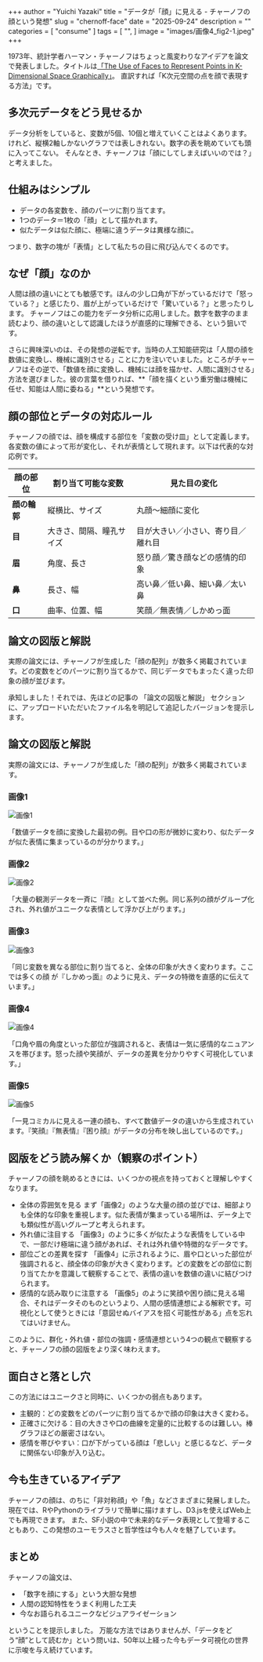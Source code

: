 +++
author = "Yuichi Yazaki"
title = "データが「顔」に見える - チャーノフの顔という発想"
slug = "chernoff-face"
date = "2025-09-24"
description = ""
categories = [
    "consume"
]
tags = [
    "",
]
image = "images/画像4_fig2-1.jpeg"
+++

1973年、統計学者ハーマン・チャーノフはちょっと風変わりなアイデアを論文で発表しました。タイトルは[「The Use of Faces to Represent Points in K-Dimensional Space Graphically」](http://wexler.free.fr/library/files/chernoff%20%281973%29%20the%20use%20of%20faces%20to%20represent%20points%20in%20k-dimensional%20space%20graphically.pdf)。
直訳すれば「K次元空間の点を顔で表現する方法」です。

<!--more-->


## 多次元データをどう見せるか

データ分析をしていると、変数が5個、10個と増えていくことはよくあります。けれど、縦横2軸しかないグラフでは表しきれない。数字の表を眺めていても頭に入ってこない。
そんなとき、チャーノフは「顔にしてしまえばいいのでは？」と考えました。



## 仕組みはシンプル
- データの各変数を、顔のパーツに割り当てます。
- 1つのデータ＝1枚の「顔」として描かれます。
- 似たデータは似た顔に、極端に違うデータは異様な顔に。

つまり、数字の塊が「表情」として私たちの目に飛び込んでくるのです。



## なぜ「顔」なのか

人間は顔の違いにとても敏感です。ほんの少し口角が下がっているだけで「怒っている？」と感じたり、眉が上がっているだけで「驚いている？」と思ったりします。
チャーノフはこの能力をデータ分析に応用しました。数字を数字のまま読むより、顔の違いとして認識したほうが直感的に理解できる、という狙いです。

さらに興味深いのは、その発想の逆転です。当時の人工知能研究は「人間の顔を数値に変換し、機械に識別させる」ことに力を注いでいました。ところがチャーノフはその逆で、「数値を顔に変換し、機械には顔を描かせ、人間に識別させる」方法を選びました。彼の言葉を借りれば、**「顔を描くという重労働は機械に任せ、知能は人間に委ねる」**という発想です。



## 顔の部位とデータの対応ルール

チャーノフの顔では、顔を構成する部位を「変数の受け皿」として定義します。各変数の値によって形が変化し、それが表情として現れます。以下は代表的な対応例です。

| 顔の部位 | 割り当て可能な変数 | 見た目の変化 |
|----------|------------------|--------------|
| **顔の輪郭** | 縦横比、サイズ | 丸顔〜細顔に変化 |
| **目** | 大きさ、間隔、瞳孔サイズ | 目が大きい／小さい、寄り目／離れ目 |
| **眉** | 角度、長さ | 怒り顔／驚き顔などの感情的印象 |
| **鼻** | 長さ、幅 | 高い鼻／低い鼻、細い鼻／太い鼻 |
| **口** | 曲率、位置、幅 | 笑顔／無表情／しかめっ面 |




## 論文の図版と解説

実際の論文には、チャーノフが生成した「顔の配列」が数多く掲載されています。どの変数をどのパーツに割り当てるかで、同じデータでもまったく違った印象の顔が並びます。


承知しました！それでは、先ほどの記事の 「論文の図版と解説」 セクションに、アップロードいただいたファイル名を明記して追記したバージョンを提示します。


## 論文の図版と解説

実際の論文には、チャーノフが生成した「顔の配列」が数多く掲載されています。

### 画像1

![画像1](images/画像1_fig1b-2.jpeg)

「数値データを顔に変換した最初の例。目や口の形が微妙に変わり、似たデータが似た表情に集まっているのが分かります。」

### 画像2

![画像2](images/画像2_fig1a.jpeg)

「大量の観測データを一斉に『顔』として並べた例。同じ系列の顔がグループ化され、外れ値がユニークな表情として浮かび上がります。」

### 画像3

![画像3](images/画像3_fig1b-1.jpeg)

「同じ変数を異なる部位に割り当てると、全体の印象が大きく変わります。ここでは多くの顔
が『しかめっ面』のように見え、データの特徴を直感的に伝えています。」

### 画像4

![画像4](images/画像4_fig2-1.jpeg)

「口角や眉の角度といった部位が強調されると、表情は一気に感情的なニュアンスを帯びます。怒った顔や笑顔が、データの差異を分かりやすく可視化しています。」

### 画像5

![画像5](images/画像5_fig2-2.jpeg)

「一見コミカルに見える一連の顔も、すべて数値データの違いから生成されています。『笑顔』『無表情』『困り顔』がデータの分布を映し出しているのです。」


## 図版をどう読み解くか（観察のポイント）

チャーノフの顔を眺めるときには、いくつかの視点を持っておくと理解しやすくなります。
- 全体の雰囲気を見る
まず「画像2」のような大量の顔の並びでは、細部よりも全体的な印象を重視します。似た表情が集まっている場所は、データ上でも類似性が高いグループと考えられます。
- 外れ値に注目する
「画像3」のように多くが似たような表情をしている中で、一部だけ極端に違う顔があれば、それは外れ値や特徴的なデータです。
- 部位ごとの差異を探す
「画像4」に示されるように、眉や口といった部位が強調されると、顔全体の印象が大きく変わります。どの変数をどの部位に割り当てたかを意識して観察することで、表情の違いを数値の違いに結びつけられます。
- 感情的な読み取りに注意する
「画像5」のように笑顔や困り顔に見える場合、それはデータそのものというより、人間の感情連想による解釈です。可視化として使うときには「意図せぬバイアスを招く可能性がある」点を忘れてはいけません。

このように、群化・外れ値・部位の強調・感情連想という4つの観点で観察すると、チャーノフの顔の図版をより深く味わえます。



## 面白さと落とし穴

この方法にはユニークさと同時に、いくつかの弱点もあります。
- 主観的：どの変数をどのパーツに割り当てるかで顔の印象は大きく変わる。
- 正確さに欠ける：目の大きさや口の曲線を定量的に比較するのは難しい。棒グラフほどの厳密さはない。
- 感情を帯びやすい：口が下がっている顔は「悲しい」と感じるなど、データに関係ない印象が入り込む。


## 今も生きているアイデア

チャーノフの顔は、のちに「非対称顔」や「魚」などさまざまに発展しました。現在では、RやPythonのライブラリで簡単に描けますし、D3.jsを使えばWeb上でも再現できます。
また、SF小説の中で未来的なデータ表現として登場することもあり、この発想のユーモラスさと哲学性は今も人々を魅了しています。


## まとめ

チャーノフの論文は、

- 「数字を顔にする」という大胆な発想
- 人間の認知特性をうまく利用した工夫
- 今なお語られるユニークなビジュアライゼーション

ということを提示しました。
万能な方法ではありませんが、「データをどう“顔”として読むか」という問いは、50年以上経った今もデータ可視化の世界に示唆を与え続けています。


